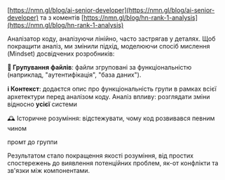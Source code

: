 <!--
date: 2025-01-06T19:06:08
-->

[https://nmn.gl/blog/ai-senior-developer](https://nmn.gl/blog/ai-senior-developer) 
та з коментів [https://nmn.gl/blog/hn-rank-1-analysis](https://nmn.gl/blog/hn-rank-1-analysis) 

Аналізатор коду, аналізуючи лінійно, часто застрягав у деталях. Щоб покращити аналіз, ми змінили підхід, моделюючи спосіб мислення (Mindset) досвідчених розробників:

**📝 Групування файлів**: файли згруповані за функціональністю (наприклад, "аутентифікація", "база даних").

**ℹ️ Контекст**: додаєтся опис про функціональність групи в рамках всієї архетектури перед аналізом коду. Аналіз впливу: розглядати зміни відносно **усієї**  системи

🕰 Історичне розуміння: відстежувати, чому код розвивався певним чином

промт до группи


Результатом стало покращення якості розуміння, від простих спостережень до виявлення потенційних проблем, як-от конфлікти та зв'язки між компонентами.